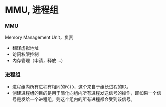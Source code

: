 # MMU, 进程组

### MMU

Memory Management Unit，负责

- 翻译虚拟地址
- 访问权限控制
- 内存管理（申请，释放 ...)


### 进程组

- 进程组内所有进程有相同的`PGID`，这个来自于组长进程的ID。
- 创建进程组的目的是用于简化向组内所有进程发送信号的操作，即如果一个信号是发给一个进程组，则这个组内的所有进程都会受到该信号。
